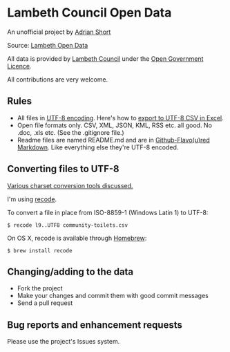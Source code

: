 Lambeth Council Open Data
=========================

An unofficial project by [Adrian Short](http://about.adrianshort.co.uk/)

Source: [Lambeth Open Data](http://www.lambeth.gov.uk/Services/CouncilDemocracy/DataProtectionFOI/OpenData.htm)

All data is provided by [Lambeth Council](http://www.lambeth.gov.uk/) under the [Open Government Licence](http://www.nationalarchives.gov.uk/doc/open-government-licence/).

All contributions are very welcome.

Rules
-----

- All files in [UTF-8 encoding](http://en.wikipedia.org/wiki/UTF-8). Here's how to [export to UTF-8 CSV in Excel](http://stackoverflow.com/questions/4221176/excel-to-csv-with-utf8-encoding).
- Open file formats only. CSV, XML, JSON, KML, RSS etc. all good. No .doc, .xls etc. (See the .gitignore file.)
- Readme files are named README.md and are in [Github-Flavo(u)red Markdown](http://github.github.com/github-flavored-markdown/). Like everything else they're UTF-8 encoded.

Converting files to UTF-8
-------------------------

[Various charset conversion tools discussed.](http://stackoverflow.com/questions/64860/best-way-to-convert-text-files-between-character-sets)

I'm using [recode](https://github.com/pinard/Recode).

To convert a file in place from ISO-8859-1 (Windows Latin 1) to UTF-8:

    $ recode l9..UTF8 community-toilets.csv
    
On OS X, recode is available through [Homebrew](http://mxcl.github.com/homebrew/):

    $ brew install recode

Changing/adding to the data
---------------------------

- Fork the project
- Make your changes and commit them with good commit messages
- Send a pull request

Bug reports and enhancement requests
------------------------------------

Please use the project's Issues system.
